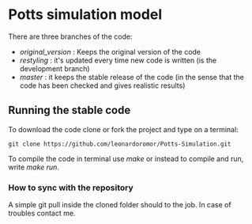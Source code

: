 # Potts simulation model

There are three branches of the code:
  * *original_version* : Keeps the original version of the code
  * *restyling* : it's updated every time new code is written (is the development branch)
  * *master* : it keeps the stable release of the code (in the sense that the code has been checked and gives realistic results)

## Running the stable code

To download the code clone or fork the project and type on a terminal:

    git clone https://github.com/leonardoromor/Potts-Simulation.git

To compile the code in terminal use *make* or instead to compile and run, write *make run*.

### How to sync with the repository

  A simple git pull inside the cloned folder should to the job. In case of troubles contact me.
